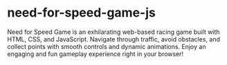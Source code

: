 # need-for-speed-game-js
Need for Speed Game is an exhilarating web-based racing game built with HTML, CSS, and JavaScript. Navigate through traffic, avoid obstacles, and collect points with smooth controls and dynamic animations. Enjoy an engaging and fun gameplay experience right in your browser!
